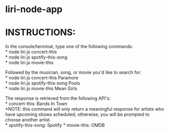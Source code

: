 # liri-node-app
# INSTRUCTIONS: 
  In the console/terminal, type one of the following commands:  
    * node liri.js concert-this  
    * node liri.js spotify-this-song  
    * node liri.js movie-this  
    
  Followed by the musician, song, or movie you'd like to search for:  
    * node liri.js concert-this Paramore  
    * node liri.js spotify-this-song Pools  
    * node liri.js movie-this Mean Girls  
    
  The response is retrieved from the following API's:  
    * concert-this: Bands In Town  
      *NOTE: this command will only return a meaningful response for artists who have upcoming shows scheduled; otherwise, you will be prompted to choose another artist.  
    * spotify-this-song: Spotify
    * movie-this: OMDB  
    
